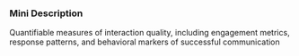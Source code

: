 ### Mini Description

Quantifiable measures of interaction quality, including engagement metrics, response patterns, and behavioral markers of successful communication
